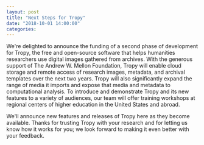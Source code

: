 ```yaml
---
layout: post
title: "Next Steps for Tropy"
date: "2018-10-01 14:00:00"
categories:
---
```


We're delighted to announce the funding of a second phase of development for Tropy, the free and open-source software that helps humanities researchers use digital images gathered from archives. With the generous support of The Andrew W. Mellon Foundation, Tropy will enable cloud storage and remote access of research images, metadata, and archival templates over the next two years. Tropy will also significantly expand the range of media it imports and expose that media and metadata to computational analysis. To introduce and demonstrate Tropy and its new features to a variety of audiences, our team will offer training workshops at regional centers of higher education in the United States and abroad.

We'll announce new features and releases of Tropy here as they become available. Thanks for trusting Tropy with your research and for letting us know how it works for you; we look forward to making it even better with your feedback.